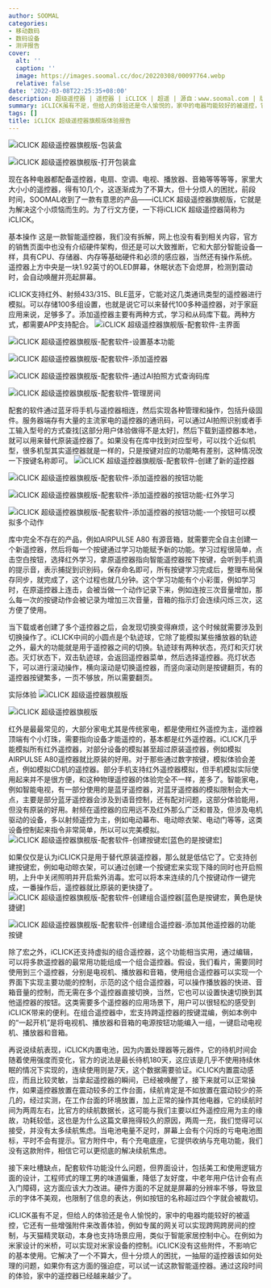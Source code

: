```yaml
---
author: SOOMAL
categories:
- 移动数码
- 数码设备
- 测评报告
cover:
  alt: ''
  caption: ''
  image: https://images.soomal.cc/doc/20220308/00097764.webp
  relative: false
date: '2022-03-08T22:25:35+08:00'
description: 超级遥控器 | 遥控器 | iCLICK | 超遥 | 源自：www.soomal.com | 版权：原创 |  平均/总评分：09.10/91
summary: iCLICK虽有不足，但给人的体验还是令人愉悦的，家中的电器均能较好的被遥控，它还有一些增强附件来改善体验…它解决了一个不算大，但十分烦人的困扰，一抽屉的遥控器该如何处理的问题，通过这段时间的体验，家中的遥控器已经越来越少了。
tags: []
title: iCLICK 超级遥控器旗舰版体验报告
---
```


![iCLICK 超级遥控器旗舰版-包装盒](https://images.soomal.cc/doc/20220211/00097270_01.webp)



![iCLICK 超级遥控器旗舰版-打开包装盒](https://images.soomal.cc/doc/20220211/00097272_01.webp)



现在各种电器都配备遥控器，电扇、空调、电视、播放器、音箱等等等等，家里大大小小的遥控器，得有10几个，这逐渐成为了不算大，但十分烦人的困扰，前段时间，SOOMAL收到了一款有意思的产品――iCLICK 超级遥控器旗舰版，它就是为解决这个小烦恼而生的。为了行文方便，一下将iCLICK 超级遥控器简称为iCLICK。

基本操作
这是一款智能遥控器，我们没有拆解，网上也没有看到相关内容，官方的销售页面中也没有介绍硬件架构，但还是可以大致推断，它和大部分智能设备一样，具有CPU、存储器、内存等基础硬件和必须的感应器，当然还有操作系统。遥控器上方中央是一块1.92英寸的OLED屏幕，休眠状态下会熄屏，检测到震动时，会自动唤醒并亮起屏幕。

iCLICK支持红外、射频433/315、BLE蓝牙，它能对这几类通讯类型的遥控器进行模拟。可以存储100多组设置，也就是说它可以来替代100多种遥控器，对于家庭应用来说，足够多了。添加遥控器主要有两种方式，学习和从码库下载。两种方式，都需要APP支持配合。
![iCLICK 超级遥控器旗舰版-配套软件-主界面](https://images.soomal.cc/doc/20220305/00097697_01.webp)




![iCLICK 超级遥控器旗舰版-配套软件-设置基本功能](https://images.soomal.cc/doc/20220305/00097698_01.webp)




![iCLICK 超级遥控器旗舰版-配套软件-添加遥控器](https://images.soomal.cc/doc/20220305/00097699_01.webp)




![iCLICK 超级遥控器旗舰版-配套软件-通过AI拍照方式查询码库](https://images.soomal.cc/doc/20220305/00097704_01.webp)




![iCLICK 超级遥控器旗舰版-配套软件-管理房间](https://images.soomal.cc/doc/20220305/00097705_01.webp)




配套的软件通过蓝牙将手机与遥控器相连，然后实现各种管理和操作，包括升级固件。服务器端存有大量的主流家电的遥控器的通讯码，可以通过AI拍照识别或者手工输入型号的方式查找[这部分用户体验做得不是太好]，然后下载到遥控器本地，就可以用来替代原装遥控器了。如果没有在库中找到对应型号，可以找个近似机型，很多机型其实遥控器就是一样的，只是按键对应的功能略有差别，这种情况改一下按键名称即可。
![iCLICK 超级遥控器旗舰版-配套软件-创建了新的遥控器](https://images.soomal.cc/doc/20220305/00097700_01.webp)




![iCLICK 超级遥控器旗舰版-配套软件-添加遥控器的按钮功能](https://images.soomal.cc/doc/20220305/00097701_01.webp)




![iCLICK 超级遥控器旗舰版-配套软件-添加遥控器的按钮功能-红外学习](https://images.soomal.cc/doc/20220305/00097702_01.webp)




![iCLICK 超级遥控器旗舰版-配套软件-添加遥控器的按钮功能-一个按钮可以模拟多个动作](https://images.soomal.cc/doc/20220305/00097703_01.webp)




库中完全不存在的产品，例如AIRPULSE A80 有源音箱，就需要完全自主创建一个新遥控器，然后将每一个按键通过学习功能赋予新的功能。学习过程很简单，点击空白按钮，选择红外学习，拿原遥控器指向智能遥控器按下按键，会听到手机滴的提示音，表示捕捉到识别码，保存命名即可，所有按键学习完成后，整理布局保存同步，就完成了，这个过程也就几分钟。这个学习功能有个小彩蛋，例如学习时，在原遥控器上连击，会被当做一个动作记录下来，例如连按三次音量增加，那么每一次的按键动作会被记录为增加三次音量，音箱的指示灯会连续闪烁三次，这方便了使用。

当下载或者创建了多个遥控器之后，会发现切换变得麻烦，这个时候就需要涉及到切换操作了。iCLICK中间的小圆点是个轨迹球，它除了能模拟某些播放器的轨迹之外，最大的功能就是用于遥控器之间的切换。轨迹球有两种状态，亮灯和灭灯状态。灭灯状态下，双击轨迹球，会返回遥控器菜单，然后选择遥控器。亮灯状态下，可以进行滚动操作，横向滚动是切换遥控器，而竖向滚动则是按键翻页，有的遥控器按键繁多，一页不够放，所以需要翻页。


实际体验
![iCLICK 超级遥控器旗舰版](https://images.soomal.cc/doc/20220305/00097695_01.webp)




![iCLICK 超级遥控器旗舰版](https://images.soomal.cc/doc/20220305/00097696_01.webp)




红外是最最常见的，大部分家电尤其是传统家电，都是使用红外遥控为主，遥控器顶端有个小灯珠，需要指向设备才能遥控的，基本都是红外遥控器。iCLICK几乎能模拟所有红外遥控器，对部分设备的模拟甚至超过原装遥控器，例如模拟AIRPULSE A80遥控器就比原装的好用。对于那些通过数字按键，模拟体验会差点，例如模拟CD机的遥控器。部分手机支持红外遥控器模拟，但手机模拟实际使用起来并不是很方便，和这种物理遥控器的体验完全不一样，差多了。智能家电，例如智能电视，有一部分使用的是蓝牙遥控器，对蓝牙遥控器的模拟限制会大一点，主要是部分蓝牙遥控器会涉及到语音控制，还有配对问题，这部分体验能用，但没有原装的好用。射频在遥控器的应用远不及红外那么广泛和普及，但涉及电机驱动的设备，多以射频遥控为主，例如电动幕布、电动晾衣架、电动门等等，这类设备控制起来指令非常简单，所以可以完美模拟。
![iCLICK 超级遥控器旗舰版-配套软件-创建按键宏[蓝色的是按键宏]](https://images.soomal.cc/doc/20220305/00097706_01.webp)




如果仅仅是认为iCLICK只是用于替代原装遥控器，那么就是低估它了。它支持创建按键宏，例如电动晾衣架，可以通过创建一个按键宏来实现下降的同时也开启照明，上升中关闭照明并开启紫外消毒。宏可以将本来连续的几个按键动作一键完成，一番操作后，遥控器就比原装的更快捷了。
![iCLICK 超级遥控器旗舰版-配套软件-创建组合遥控器[蓝色是按键宏，黄色是快捷键]](https://images.soomal.cc/doc/20220305/00097707_01.webp)




![iCLICK 超级遥控器旗舰版-配套软件-创建组合遥控器-添加其他遥控器的功能按键](https://images.soomal.cc/doc/20220305/00097708_01.webp)




除了宏之外，iCLICK还支持虚拟的组合遥控器，这个功能相当实用，通过编辑，可以将多款遥控器的最常用功能组成一个组合遥控器。假设，我们看片，需要同时使用到三个遥控器，分别是电视机、播放器和音箱，使用组合遥控器可以实现一个界面下实现主要功能的控制，示范的这个组合遥控器，可以操作播放器的快进、音箱音量的控制，而无需在多个遥控器直接切换，当然，它也可以设置快速切换到其他遥控器的按钮。这类需要多个遥控器的应用场景下，用户可以很轻松的感受到iCLICK带来的便利。在组合遥控器中，宏支持跨遥控器的按键混编，例如本例中的“一起开机”是将电视机、播放器和音箱的电源按钮功能编入一组，一键启动电视机、播放器和音箱。

再说说续航表现，iCLICK内置电池，因为内置处理器等元器件，它的待机时间会随着使用强度而变化，官方的说法是最长待机180天，这应该是几乎不使用持续休眠的情况下实现的，连续使用则是7天，这个数据需要验证。iCLICK内置震动感应，而且比较灵敏，当拿起遥控器的瞬间，已经被唤醒了，接下来就可以正常操作，如果遥控器放置在震动较多的工作台面，续航肯定是不如放置在震动较少的茶几的，经过实测，在工作台面的环境放置，加上正常的操作其他电器，它的续航时间为两周左右，比官方的续航数据长，这可能与我们主要以红外遥控应用为主的缘故，功耗较低，这也是为什么这篇文章拖得较久的原因，两周一充，我们觉得可以接受，并没有太多续航焦虑。当电池电量不足时，屏幕上会有个闪烁的亏电电池图标，平时不会有提示。官方附件中，有个充电底座，它提供收纳与充电功能，我们没有这款附件，相信它可以更彻底的解决续航焦虑。

接下来吐槽缺点，配套软件功能没什么问题，但界面设计，包括美工和使用逻辑方面的设计，工程师式的理工男的味道偏重，降低了友好度，中老年用户估计会有点入门障碍，这方面应该大力改进。硬件方面的不足就是屏幕的分辨率不够，导致显示的字体不美观，也限制了信息的表达，例如按钮的名称超过四个字就会被裁切。

iCLICK虽有不足，但给人的体验还是令人愉悦的，家中的电器均能较好的被遥控，它还有一些增强附件来改善体验，例如专属的网关可以实现跨网跨房间的控制，与天猫精灵联动，本身也支持场景应用，类似于智能家居控制中心。在例如为米家设计的米桥，可以实现对米家设备的控制。iCLICK没有这些附件，不影响它的基本使用。它解决了一个不算大，但十分烦人的困扰，一抽屉的遥控器该如何处理的问题，如果你有这方面的强迫症，可以试一试这款智能遥控器。通过这段时间的体验，家中的遥控器已经越来越少了。
